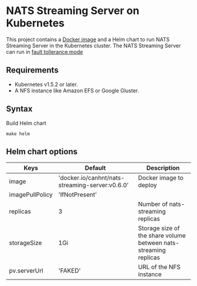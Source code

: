 # NATS Streaming Server on Kubernetes

This project contains a [Docker image](https://hub.docker.com/r/canhnt/nats-streaming-server/) and a Helm chart to run NATS Streaming Server in the Kubernetes cluster.
The NATS Streaming Server can run in [fault tollerance mode](https://github.com/nats-io/nats-streaming-server#fault-tolerance)

## Requirements
- Kubernetes v1.5.2 or later.
- A NFS instance like Amazon EFS or Google Gluster.

## Syntax
Build Helm chart
```
make helm
```

## Helm chart options

| Keys              | Default | Description                                                           |
| ----------------- | ------- |-----------------------------------------------------------------------|
| image             | 'docker.io/canhnt/nats-streaming-server:v0.6.0'  | Docker image to deploy |
| imagePullPolicy   | 'IfNotPresent'  |  |
| replicas          | 3  | Number of nats-streaming replicas  |
| storageSize       | 1Gi  | Storage size of the share volume between nats-streaming replicas  |
| pv.serverUrl       | 'FAKED'  | URL of the NFS instance |
